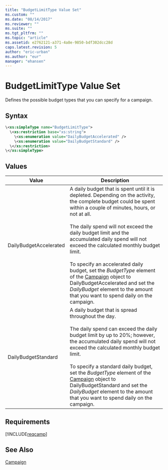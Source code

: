 ```yaml
---
title: "BudgetLimitType Value Set"
ms.custom: ""
ms.date: "08/14/2017"
ms.reviewer: ""
ms.suite: ""
ms.tgt_pltfrm: ""
ms.topic: "article"
ms.assetid: e2762121-a371-4a8e-9850-bdf302dcc28d
caps.latest.revision: 5
author: "eric-urban"
ms.author: "eur"
manager: "ehansen"
---
```

# BudgetLimitType Value Set
Defines the possible budget types that you can specify for a campaign.

## Syntax

```xml
\<xs:simpleType name="BudgetLimitType">
  \<xs:restriction base="xs:string">
    \<xs:enumeration value="DailyBudgetAccelerated" />
    \<xs:enumeration value="DailyBudgetStandard" />
  \</xs:restriction>
\</xs:simpleType>
```

## Values

|Value|Description|
|---------|---------------|
|DailyBudgetAccelerated|A daily budget that is spent until it is depleted. Depending on the activity, the complete budget could be spent within a couple of minutes, hours, or not at all.<br /><br />The daily spend will not exceed the daily budget limit and the accumulated daily spend will not exceed the calculated monthly budget limit.<br /><br />To specify an accelerated daily budget, set the *BudgetType* element of the [Campaign](../campaign-api/campaign-data-object.md) object to DailyBudgetAccelerated and set the *DailyBudget* element to the amount that you want to spend daily on the campaign.|
|DailyBudgetStandard|A daily budget that is spread throughout the day.<br /><br />The daily spend can exceed the daily budget limit by up to 20%; however, the accumulated daily spend will not exceed the calculated monthly budget limit.<br /><br />To specify a standard daily budget, set the *BudgetType* element of the [Campaign](../campaign-api/campaign-data-object.md) object to DailyBudgetStandard and set the *DailyBudget* element to the amount that you want to spend daily on the campaign.|

## Requirements
[!INCLUDE[reqcamp](../campaign-api/includes/reqcamp.md)]

## See Also
[Campaign](../campaign-api/campaign-data-object.md)  


